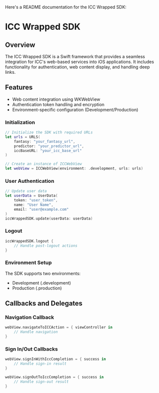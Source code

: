 Here's a README documentation for the ICC Wrapped SDK:

# ICC Wrapped SDK

## Overview
The ICC Wrapped SDK is a Swift framework that provides a seamless integration for ICC's web-based services into iOS applications. It includes functionality for authentication, web content display, and handling deep links.

## Features
- Web content integration using WKWebView
- Authentication token handling and encryption
- Environment-specific configuration (Development/Production)



### Initialization
```swift
// Initialize the SDK with required URLs
let urls = URLS(
    fantasy: "your_fantasy_url",
    predictor: "your_predictor_url",
    iccBaseURL: "your_icc_base_url"
)

// Create an instance of ICCWebView
let webView = ICCWebView(environment: .development, urls: urls)
```

### User Authentication
```swift
// Update user data
let userData = UserData(
    token: "user_token",
    name: "User Name",
    email: "user@example.com"
)
iccWrappedSDK.update(userData: userData)
```

### Logout
```swift
iccWrappedSDK.logout {
    // Handle post-logout actions
}
```

### Environment Setup
The SDK supports two environments:
- Development (.development)
- Production (.production)

## Callbacks and Delegates

### Navigation Callback
```swift
webView.navigateToICCAction = { viewController in
    // Handle navigation
}
```

### Sign In/Out Callbacks
```swift
webView.signInWithIccCompletion = { success in
    // Handle sign-in result
}

webView.signOutToIccCompletion = { success in
    // Handle sign-out result
}
```

